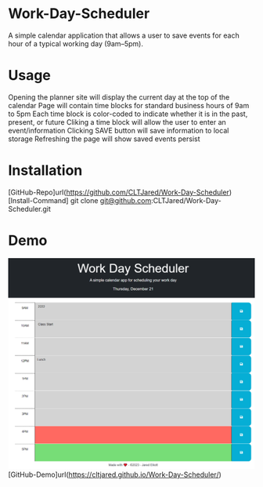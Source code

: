 # Work-Day-Scheduler
A simple calendar application that allows a user to save events for each hour of a typical working day (9am–5pm).

# Usage
Opening the planner site will display the current day at the top of the calendar
Page will contain time blocks for standard business hours of 9am to 5pm
Each time block is color-coded to indicate whether it is in the past, present, or future
Cliking a time block will allow the user to enter an event/information
Clicking SAVE button will save information to local storage
Refreshing the page will show saved events persist

# Installation
[GitHub-Repo]url(https://github.com/CLTJared/Work-Day-Scheduler)
[Install-Command] git clone git@github.com:CLTJared/Work-Day-Scheduler.git

# Demo
![Screenshot](./assets/images/work-day-scheduler.png)
[GitHub-Demo]url(https://cltjared.github.io/Work-Day-Scheduler/)
